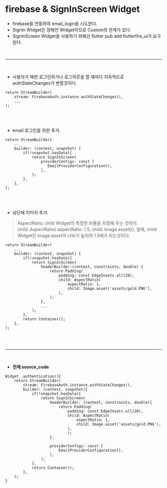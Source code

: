 # firebase & SignInScreen Widget
- firebase을 연동하여 email_login을 시도한다.
- SignIn Widget은 정해진 Widget이므로 Custom의 한계가 있다.
- SignInScreen Widget을 사용하기 위해선 flutter pub add flutterfire_ui가 요구된다.

<br>

---

<br>

- 사용자가 매번 로그인하거나 로그아웃을 할 때마다 지속적으로 authStateChanges가 변할것이다.
```
return StreamBuilder(
    stream: FirebaseAuth.instance.authStateChanges(),
    ...
);
```

<br><br>

- email 로그인을 위한 추가.
```
return StreamBuilder(
    ...
    builder: (context, snapshot) {
        if(!snapshot.hasData){
            return SignInScreen(
                providerConfigs: const [
                   EmailProviderConfiguration(),
                ],
            );
        },
    },
);
```

<br><br>

- 상단에 이미지 추가.
> AspectRatio: child Widget의 특정한 비율을 지정해 주는 것이다. <br>
> child: AspectRatio( aspectRatio: 1.5, child: Image.asset()), 일때, child Widget인 Image.asset의 너비가 높이의 1.5배가 되는것이다. <br>

```
return StreamBuilder(
    ...
    builder: (context, snapshot) {
        if(!snapshot.hasData){
            return SignInScreen(
                headerBuilder:(context, constraints, double) {
                    return Padding(
                        padding: const EdgeInsets.all(20),
                        child: AspectRatio(
                            aspectRatio: 1,
                            child: Image.asset('assets/gold.PNG'),
                        ),
                    );
                },
                ...
            );
        },
        return Container();
    },
);
```

<br><br>

---

<br>

- **전체 source_code**
```
Widget _authentication(){
    return StreamBuilder(
        stream: FirebaseAuth.instance.authStateChanges(),
        builder: (context, snapshot){
            if(!snapshot.hasData){
                return SignInScreen(
                    headerBuilder: (context, constraints, double){
                        return Padding(
                            padding: const EdgeInsets.all(20),
                            child: AspectRatio(
                                aspectRatio: 1,
                                child: Image.asset('assets/gold.PNG'),
                            ),
                            );    
                    },
                    
                    providerConfigs: const [
                        EmailProviderConfiguration(),
                    ],
                );
            },
            return Container();
        },
    );
}
```